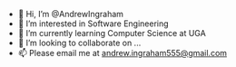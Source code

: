 - 👋 Hi, I’m @AndrewIngraham
- 👀 I’m interested in Software Engineering
- 🌱 I’m currently learning Computer Science at UGA
- 💞️ I’m looking to collaborate on ...
- 📫 Please email me at andrew.ingraham555@gmail.com

<!---
AndrewIngraham/AndrewIngraham is a ✨ special ✨ repository because its `README.md` (this file) appears on your GitHub profile.
You can click the Preview link to take a look at your changes.
--->
